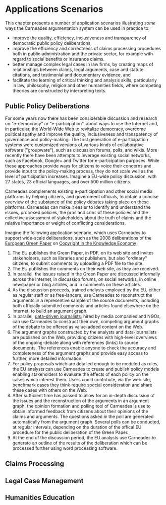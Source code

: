# Applications Scenarios

This chapter presents a number of application scenarios illustrating *some* ways the Carneades argumentation system can be used in practice to:

- improve the quality, efficiency, inclusiveness and transparency of democratic public policy deliberations,
- improve the efficiency and correctness of claims processing procedures both in public administration and the private sector, for example with regard to social benefits or insurance claims.
- better manage complex legal cases in law firms, by creating maps of relationships between claims, legal arguments, case and statute citations, and testimonial and documentary evidence, and
- facilitate the learning of critical thinking and analysis skills, particularly in law, philosophy, religion and other humanities fields, where competing theories are constructed by interpreting texts.

## Public Policy Deliberations

For some years now there has been considerable discussion and research on "e-democracy" or "e-participation", about ways to use the Internet and, in particular, the World-Wide Web to revitalize democracy, overcome political apathy and improve the quality, inclusiveness and transparency of governance and policy-making. The first generation of e-participation systems were customized versions of various kinds of collaborative software ("groupware"), such as discussion forums, polls, and wikis. More recently there have been attempts to leverage existing social networks, such as Facebook, Google+ and Twitter for e-participation purposes. While these approaches provide ways for citizens to voice their concerns and provide input to the policy-making process, they do not scale well as the level of participation increases. Imagine a EU-wide policy discussion, with 27 states, 23 official languages, and over 500 million citizens. 

Carneades complements existing e-participation and other social media platforms by helping citizens, and government officials, to obtain a concise overview of the substance of the policy debates taking place on these platforms. Carneades can make it easier to identify and understand the issues, proposed policies, the pros and cons of these policies and the collective assessment of stakeholders about the truth of claims and the relative importance or weight of conflicting considerations.

Imagine the following application scenario, which uses Carneades to support  wide-scale deliberations, such as the 2008 deliberations of the [European Green Paper](http://europa.eu/documentation/official-docs/green-papers/index_en.htm)  on [Copyright in the Knowledge Economy](http://eur-lex.europa.eu/LexUriServ/LexUriServ.do?uri=COM:2008:0466:FIN:EN:PDF):

1. The EU publishes the Green Paper, in PDF, on its web site and invites stakeholders, such as libraries and publishers, but also "ordinary" citizens, to submit comments by uploading a PDF file to the site.
2. The EU publishes the comments on their web site, as they are received.
3. In parallel, the issues raised in the Green Paper are discussed informally across the Internet, in discussion forums, on social networks, in online newspaper or blog articles, and in comments on these articles.
4. As the discussion proceeds, trained analysts employed by the EU, either as regular staff or as free-lancers, use Carneades to reconstruct the arguments in a representive sample of the source documents, including both officially submitted comments and articles found elsewhere on the Internet, to build an argument graph.
5. In parallel, [data-driven journalists](http://en.wikipedia.org/wiki/Data_driven_journalism), hired by media companies and NGOs, can use Carneades to construct their own, competing argument graphs of the debate to be offered as value-added content on the Web.
6. The argument graphs constructed by the analysts and data-journalists are published on the Web, providing citizens with  high-level overviews of the ongoing-debate along with references (links) to source documents. The references enable anyone to check the accuracy and completeness of the argument graphs and provide easy access to further, more detailed information. 
7. For policy proposals which are detailed enough to be modeled as rules, the EU analysts can use Carneades to create and publish policy models enabling stakeholders to evaluate the effects of each policy on the cases which interest them. Users could contribute, via the web site, benchmark cases they think require special consideration and share these cases with others on the Web.
8. After sufficient time has passed to allow for an in-depth discussion of the issues and the reconstruction of the arguments in an argument graph, the opinion formation and polling tool of Carneades is use to obtain informed feedback from citizens about their opinions of the claims and arguments. The questions asked in the poll are generated automatically from the argument graph. Several polls can be conducted, at regular intervals, depending on the duration of the offical EU procedure for the public deliberation of the Green Paper.
9. At the end of the discussion period, the EU analysts use Carneades to generate an outline of the results of the deliberation which can be processed further using word processing software.

 


## Claims Processing

## Legal Case Management

## Humanities Education

